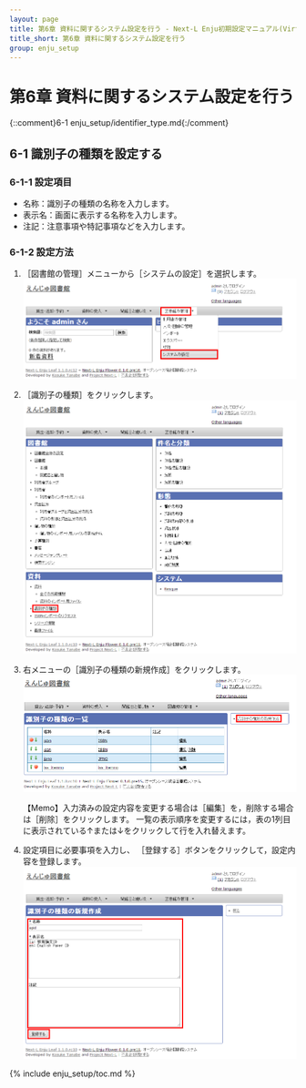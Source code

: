 ```yaml
---
layout: page
title: 第6章 資料に関するシステム設定を行う - Next-L Enju初期設定マニュアル(VirtualBox編)
title_short: 第6章 資料に関するシステム設定を行う
group: enju_setup
---
```


第6章 資料に関するシステム設定を行う
================

{::comment}6-1 enju_setup/identifier_type.md{:/comment}

<a name="6-1" />

6-1 識別子の種類を設定する
------------------------

<a name="6-1-1" />

### 6-1-1 設定項目

* 名称：識別子の種類の名称を入力します。
* 表示名：画面に表示する名称を入力します。
* 注記：注意事項や特記事項などを入力します。

<a name="6-1-2" />

### 6-1-2 設定方法

1. ［図書館の管理］メニューから［システムの設定］を選択します。  
   ![システムの設定](assets/images/image_system_setup.png)
2. ［識別子の種類］をクリックします。  
   ![識別子の種類の設定](assets/images/image_initial_079.png)
3. 右メニューの［識別子の種類の新規作成］をクリックします。  
   ![識別子の種類の新規作成](assets/images/image_initial_081.png)  

   <div class="alert alert-info">
   【Memo】入力済みの設定内容を変更する場合は［編集］を，削除する場合は［削除］をクリックします。  
   一覧の表示順序を変更するには，表の1列目に表示されている↑または↓をクリックして行を入れ替えます。
   </div>
4. 設定項目に必要事項を入力し、
   ［登録する］ボタンをクリックして，設定内容を登録します。  
   ![識別子の種類の作成](assets/images/image_initial_083.png)  

{% include enju_setup/toc.md %}
